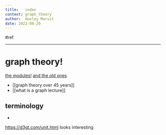 ```yaml
---
title:   index
context: graph_theory
author:  Huxley Marvit
date: 2022-08-29
---
```


 #ref

***

# graph theory!
[the modules!](https://docs.google.com/document/d/1_h_A7DdpynFMOksDXgo_WRZGIVBiJrniHNcEWXwK-jU/edit)
[and the old ones](https://docs.google.com/document/d/1PiklkOA35FXYdsUiWFOWIAmUsAexDEOHweePiVNqKJQ/edit)

- [[graph theory over 45 years]]
- [[what is a graph lecture]]


## terminology

- 

https://d3gt.com/unit.html looks interesting

